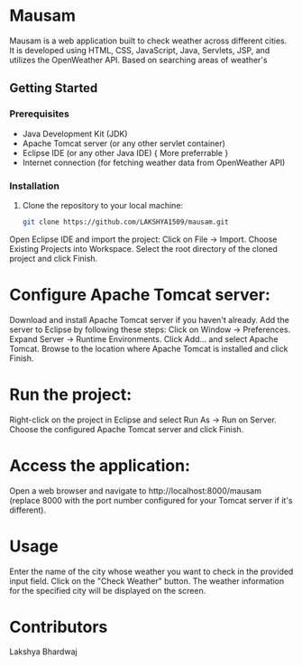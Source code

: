 # Mausam

Mausam is a web application built to check weather across different cities. It is developed using HTML, CSS, JavaScript, Java, Servlets, JSP, and utilizes the OpenWeather API. Based on searching areas of weather's 

## Getting Started

### Prerequisites

- Java Development Kit (JDK)
- Apache Tomcat server (or any other servlet container)
- Eclipse IDE (or any other Java IDE) { More preferrable }
- Internet connection (for fetching weather data from OpenWeather API)

### Installation

1. Clone the repository to your local machine:
   ```bash
   git clone https://github.com/LAKSHYA1509/mausam.git
Open Eclipse IDE and import the project:
Click on File -> Import.
Choose Existing Projects into Workspace.
Select the root directory of the cloned project and click Finish.

# Configure Apache Tomcat server:

Download and install Apache Tomcat server if you haven't already.
Add the server to Eclipse by following these steps:
Click on Window -> Preferences.
Expand Server -> Runtime Environments.
Click Add... and select Apache Tomcat.
Browse to the location where Apache Tomcat is installed and click Finish.

# Run the project:
Right-click on the project in Eclipse and select Run As -> Run on Server.
Choose the configured Apache Tomcat server and click Finish.

# Access the application:
Open a web browser and navigate to http://localhost:8000/mausam (replace 8000 with the port number configured for your Tomcat server if it's different).

# Usage
Enter the name of the city whose weather you want to check in the provided input field.
Click on the "Check Weather" button.
The weather information for the specified city will be displayed on the screen.

# Contributors
Lakshya Bhardwaj
